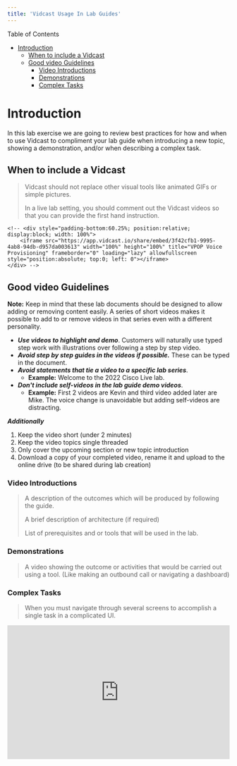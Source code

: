 ```yaml
---
title: 'Vidcast Usage In Lab Guides'
---
```


Table of Contents
- [Introduction](#introduction)
  - [When to include a Vidcast](#when-to-include-a-vidcast)
  - [Good video Guidelines](#good-video-guidelines)
    - [Video Introductions](#video-introductions)
    - [Demonstrations](#demonstrations)
    - [Complex Tasks](#complex-tasks)

# Introduction

In this lab exercise we are going to review best practices for how and when to use Vidcast to compliment your lab guide when introducing a new topic, showing a demonstration, and/or when describing a complex task.  

## When to include a Vidcast
> Vidcast should not replace other visual tools like animated GIFs or simple pictures.
>
> In a live lab setting, you should comment out the Vidcast videos so that you can provide the first hand instruction.  

``` 
<!-- <div style="padding-bottom:60.25%; position:relative; display:block; width: 100%">
	<iframe src="https://app.vidcast.io/share/embed/3f42cfb1-9995-4ab8-94db-d957da003613" width="100%" height="100%" title="VPOP Voice Provisioning" frameborder="0" loading="lazy" allowfullscreen style="position:absolute; top:0; left: 0"></iframe>
</div> --> 
```
> 

## Good video Guidelines
**Note:**  Keep in mind that these lab documents should be designed to allow adding or removing content easily.  A series of short videos makes it possible to add to or remove videos in that series even with a different personality.
 - ***Use videos to highlight and demo***. Customers will naturally use typed step work with illustrations over following a step by step video. 
- ***Avoid step by step guides in the videos if possible.***  These can be typed in the document. 
- ***Avoid statements that tie a video to a specific lab series***.  
	- **Example:** Welcome to the 2022 Cisco Live lab.  
- ***Don't include self-videos in the lab guide demo videos***.  
	- **Example:** First 2 videos are Kevin and third video added later are Mike.  The voice change is unavoidable but adding self-videos are distracting.

***Additionally***
1. Keep the video short (under 2 minutes)
2. Keep the video topics single threaded 
3. Only cover the upcoming section or new topic introduction
4. Download a copy of your completed video, rename it and upload to the online drive (to be shared during lab creation)

### Video Introductions
> A description of the outcomes which will be produced by following the guide.
> 
> A brief description of architecture (if required)
>
> List of prerequisites and or tools that will be used in the lab.


### Demonstrations
> A video showing the outcome or activities that would be carried out using a tool. (Like making an outbound call or navigating a dashboard)


### Complex Tasks
> When you must navigate through several screens to accomplish a single task in a complicated UI.
>
<div style="padding-bottom:60.25%; position:relative; display:block; width: 100%">
	<iframe src="https://app.vidcast.io/share/embed/3f42cfb1-9995-4ab8-94db-d957da003613" width="100%" height="100%" title="VPOP Voice Provisioning" frameborder="0" loading="lazy" allowfullscreen style="position:absolute; top:0; left: 0"></iframe>
</div>



